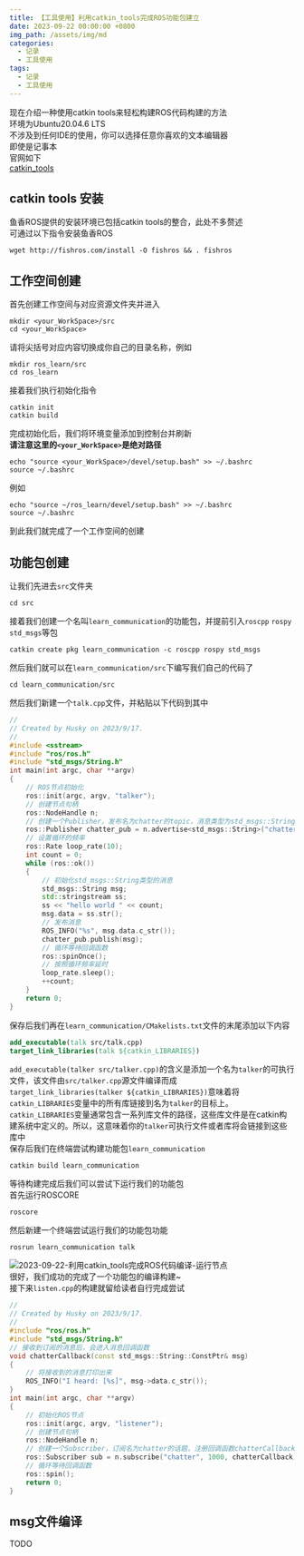 ```yaml
---
title: 【工具使用】利用catkin_tools完成ROS功能包建立
date: 2023-09-22 00:00:00 +0800
img_path: /assets/img/md
categories:
  - 记录
  - 工具使用
tags:
  - 记录
  - 工具使用
---
```

现在介绍一种使用catkin tools来轻松构建ROS代码构建的方法   
环境为Ubuntu20.04.6 LTS  
不涉及到任何IDE的使用，你可以选择任意你喜欢的文本编辑器   
即使是记事本  
官网如下  
[catkin_tools](https://catkin-tools.readthedocs.io/en/latest/installing.html)  
## catkin tools 安装  
鱼香ROS提供的安装环境已包括catkin tools的整合，此处不多赘述  
可通过以下指令安装鱼香ROS  
```shell
wget http://fishros.com/install -O fishros && . fishros
```
## 工作空间创建
首先创建工作空间与对应资源文件夹并进入    
```shell
mkdir <your_WorkSpace>/src
cd <your_WorkSpace>
```
请将尖括号对应内容切换成你自己的目录名称，例如  
```shell
mkdir ros_learn/src
cd ros_learn
```
接着我们执行初始化指令    
```shell
catkin init
catkin build
```
 完成初始化后，我们将环境变量添加到控制台并刷新  
 **请注意这里的`<your_WorkSpace>`是绝对路径**  
 ```shell
echo "source <your_WorkSpace>/devel/setup.bash" >> ~/.bashrc
source ~/.bashrc
```
例如  
 ```shell
echo "source ~/ros_learn/devel/setup.bash" >> ~/.bashrc
source ~/.bashrc
```
到此我们就完成了一个工作空间的创建  
## 功能包创建
让我们先进去`src`文件夹  
```shell
cd src
```
接着我们创建一个名叫`learn_communication`的功能包，并提前引入`roscpp` `rospy` `std_msgs`等包  
```shell
catkin create pkg learn_communication -c roscpp rospy std_msgs
```

然后我们就可以在`learn_communication/src`下编写我们自己的代码了  
```shell
cd learn_communication/src
```
然后我们新建一个`talk.cpp`文件，并粘贴以下代码到其中   
```cpp
//  
// Created by Husky on 2023/9/17.  
//  
#include <sstream>  
#include "ros/ros.h"  
#include "std_msgs/String.h"  
int main(int argc, char **argv)  
{  
    // ROS节点初始化  
    ros::init(argc, argv, "talker");  
    // 创建节点句柄  
    ros::NodeHandle n;  
    // 创建一个Publisher，发布名为chatter的topic，消息类型为std_msgs::String  
    ros::Publisher chatter_pub = n.advertise<std_msgs::String>("chatter", 1000);  
    // 设置循环的频率  
    ros::Rate loop_rate(10);  
    int count = 0;  
    while (ros::ok())  
    {  
        // 初始化std_msgs::String类型的消息  
        std_msgs::String msg;  
        std::stringstream ss;  
        ss << "hello world " << count;  
        msg.data = ss.str();  
        // 发布消息  
        ROS_INFO("%s", msg.data.c_str());  
        chatter_pub.publish(msg);  
        // 循环等待回调函数  
        ros::spinOnce();  
        // 按照循环频率延时  
        loop_rate.sleep();  
        ++count;  
    }  
    return 0;  
}
```
保存后我们再在`learn_communication/CMakelists.txt`文件的末尾添加以下内容    
```cmake
add_executable(talk src/talk.cpp)
target_link_libraries(talk ${catkin_LIBRARIES})
```
`add_executable(talker src/talker.cpp)`的含义是添加一个名为`talker`的可执行文件，该文件由`src/talker.cpp`源文件编译而成  
`target_link_libraries(talker ${catkin_LIBRARIES})`意味着将`catkin_LIBRARIES`变量中的所有库链接到名为`talker`的目标上。`catkin_LIBRARIES`变量通常包含一系列库文件的路径，这些库文件是在catkin构建系统中定义的。所以，这意味着你的`talker`可执行文件或者库将会链接到这些库中   
保存后我们在终端尝试构建功能包`learn_communication`  
```shell
catkin build learn_communication
```
等待构建完成后我们可以尝试下运行我们的功能包  
首先运行ROSCORE  
```shell
roscore
```
然后新建一个终端尝试运行我们的功能包功能  
```shell
rosrun learn_communication talk
```
![2023-09-22-利用catkin_tools完成ROS代码编译-运行节点](2023-09-22-利用catkin_tools完成ROS代码编译-运行节点.png)    
很好，我们成功的完成了一个功能包的编译构建~  
接下来`listen.cpp`的构建就留给读者自行完成尝试  
```cpp
//  
// Created by Husky on 2023/9/17.  
//  
#include "ros/ros.h"  
#include "std_msgs/String.h"  
// 接收到订阅的消息后，会进入消息回调函数  
void chatterCallback(const std_msgs::String::ConstPtr& msg)  
{  
    // 将接收到的消息打印出来  
    ROS_INFO("I heard: [%s]", msg->data.c_str());  
}  
int main(int argc, char **argv)  
{  
    // 初始化ROS节点  
    ros::init(argc, argv, "listener");  
    // 创建节点句柄  
    ros::NodeHandle n;  
    // 创建一个Subscriber，订阅名为chatter的话题，注册回调函数chatterCallback  
    ros::Subscriber sub = n.subscribe("chatter", 1000, chatterCallback);  
    // 循环等待回调函数  
    ros::spin();  
    return 0;  
}
```
## msg文件编译
TODO





